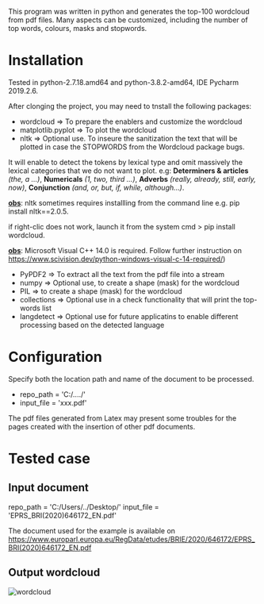 This program was written in python and generates the top-100 wordcloud from pdf files. Many aspects can be customized, including the number of top words, colours, masks and stopwords.

# Installation 

Tested in python-2.7.18.amd64 and python-3.8.2-amd64, IDE Pycharm 2019.2.6.

After clonging the project, you may need to tnstall the following packages:

* wordcloud  => To prepare the enablers and customize the wordcloud
* matplotlib.pyplot => To plot the wordcloud
* nltk => Optional use. To inseure the sanitization the text that will be plotted in case the STOPWORDS from the Wordcloud package bugs. 

It will enable to detect the tokens by lexical type and omit massively the lexical categories that we do not want to plot. 
e.g: **Determiners & articles** *(the, a ...)*, **Numericals** *(1, two, third ...)*,  **Adverbs** *(really, already, still, early, now)*, **Conjunction** *(and, or, but, if, while, although...)*. 

**<ins>obs</ins>**: nltk sometimes requires installling from the command line e.g. pip install nltk==2.0.5.

if right-clic does not work, launch it from the system cmd > pip install wordcloud.

**<ins>obs</ins>**: Microsoft Visual C++ 14.0 is required. Follow further instruction on https://www.scivision.dev/python-windows-visual-c-14-required/)

* PyPDF2 => To extract all the text from the pdf file into a stream
* numpy => Optional use, to create a shape (mask) for the wordcloud
* PIL => to create a shape (mask) for the wordcloud
* collections => Optional use in a check functionality that will print the top-words list
* langdetect => Optional use for future applicatins to enable different processing based on the detected language

# Configuration
Specify both the location path and name of the document to be processed.

* repo_path = 'C:/..../'
* input_file = 'xxx.pdf'

The pdf files generated from Latex may present some troubles for the pages created with the insertion of other pdf documents.

# Tested case
## Input document
repo_path = 'C:/Users/../Desktop/'
input_file = 'EPRS_BRI(2020)646172_EN.pdf' 

The document  used for the example is available on https://www.europarl.europa.eu/RegData/etudes/BRIE/2020/646172/EPRS_BRI(2020)646172_EN.pdf

## Output wordcloud
![wordcloud](https://user-images.githubusercontent.com/28622444/81429128-43904f00-9155-11ea-94e6-e9b58ef072ca.png)


